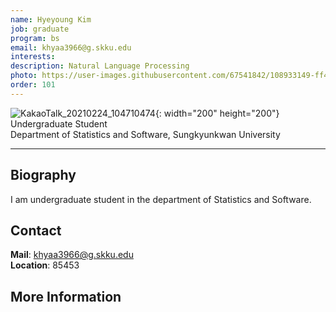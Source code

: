 ```yaml
---
name: Hyeyoung Kim
job: graduate
program: bs
email: khyaa3966@g.skku.edu
interests:
description: Natural Language Processing
photo: https://user-images.githubusercontent.com/67541842/108933149-ff435080-768d-11eb-87aa-fbb94f1b28bd.jpg
order: 101
---
```


![KakaoTalk_20210224_104710474](https://user-images.githubusercontent.com/67541842/108933149-ff435080-768d-11eb-87aa-fbb94f1b28bd.jpg){: width="200" height="200"}
Undergraduate Student<br>Department of Statistics and Software, Sungkyunkwan University<br>

<hr>

## Biography
I am undergraduate student in the department of Statistics and Software.

## Contact
**Mail**:   khyaa3966@g.skku.edu<br>
**Location**: 85453

## More Information
